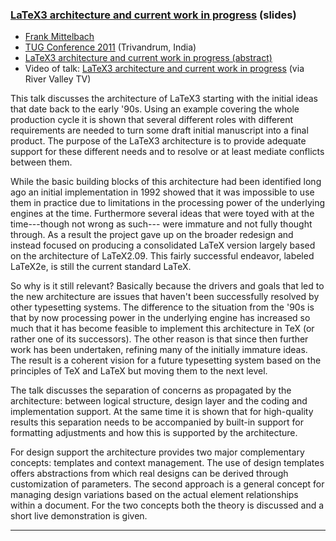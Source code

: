 
### <a href="{{site.baseurl}}/publications/2011-FMi-TUG-LaTeX3-architecture-slides.pdf" target="_blank" onclick="vgwPixelCall('bc872dab536e45fe94b57484509aa0d6');">LaTeX3 architecture and current work in progress</a>  (slides)

+ [Frank Mittelbach]({{site.baseurl}}/about/team/#frank-mittelbach)
+ [TUG Conference 2011](https://tug.org/tug2011/) (Trivandrum, India)
+ <a href="{{site.baseurl}}/publications/2011-FMi-TUG-LaTeX3-architecture-abstract.txt" target="_blank" onclick="vgwPixelCall('bc872dab536e45fe94b57484509aa0d6');">LaTeX3 architecture and current work in progress (abstract)</a>
+ Video of talk: [LaTeX3 architecture and current work in progress](http://www.zeeba.tv/latex3-architecture-and-current-work-in-progress/)  (via River Valley TV)


This talk discusses the architecture of LaTeX3 starting with the
initial ideas that date back to the early '90s. Using an example
covering the whole production cycle it is shown that several different
roles with different requirements are needed to turn some draft
initial manuscript into a final product. The purpose of the LaTeX3
architecture is to provide adequate support for these different needs
and to resolve or at least mediate conflicts between them.

While the basic building blocks of this architecture had been
identified long ago an initial implementation in 1992 showed that it
was impossible to use them in practice due to limitations in the
processing power of the underlying engines at the time.  Furthermore
several ideas that were toyed with at the time---though not wrong as
such--- were immature and not fully thought through. As a result the
project gave up on the broader redesign and instead focused on
producing a consolidated LaTeX version largely based on the
architecture of LaTeX2.09.  This fairly successful endeavor, labeled
LaTeX2e, is still the current standard LaTeX.

So why is it still relevant? Basically because the drivers and goals
that led to the new architecture are issues that haven't been
successfully resolved by other typesetting systems. The difference to
the situation from the '90s is that by now processing power in the
underlying engine has increased so much that it has become feasible to
implement this architecture in TeX (or rather one of its
successors).  The other reason is that since then further work has
been undertaken, refining many of the initially immature ideas. The
result is a coherent vision for a future typesetting system based on
the principles of TeX and LaTeX but moving them to the next
level.

The talk discusses the separation of concerns as propagated by the
architecture: between logical structure, design layer and the coding
and implementation support. At the same time it is shown that for
high-quality results this separation needs to be accompanied by
built-in support for formatting adjustments and how this is supported
by the architecture.

For design support the architecture provides two major complementary
concepts: templates and context management. The use of design
templates offers abstractions from which real designs can be derived
through customization of parameters. The second approach is a general
concept for managing design variations based on the actual element
relationships within a document. For the two concepts both the theory
is discussed and a short live demonstration is given.

***

